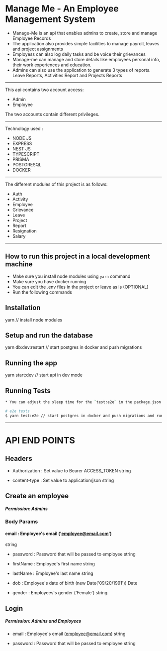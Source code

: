 # Manage Me - An Employee Management System

- Manage-Me is an api that enables admins to create, store and manage Employee Records
- The application also provides simple facilities to manage payroll, leaves and project assignments
- Employess can also log daily tasks and be voice their grievances
- Manage-me can manage and store details like employees personal info, their work experiences and education.
- Admins can also use the application to generate 3 types of reports. Leave Reports, Activities Report and Projects Reports

-------------

This api contains two account access:
- Admin
- Employee

The two accounts contain different privileges.

-------------
Technology used :
- NODE JS 
- EXPRESS
- NEST JS
- TYPESCRIPT 
- PRISMA
- POSTGRESQL
- DOCKER

-------------

The different modules of this project is as follows:
- Auth
- Activity
- Employee
- Grievance
- Leave
- Project
- Report
- Resignation
- Salary

-------------

## How to run this project in a local development machine
* Make sure you install node modules using `yarn` command
* Make sure you have docker running
* You can edit the .env files in the project or leave as is (OPTIONAL)
* Run the following commands
## Installation

yarn // install node modules

## Setup and run the database

yarn db:dev:restart // start postgres in docker and push migrations

## Running the app

yarn start:dev // start api in dev mode

## Running Tests

```bash
* You can adjust the sleep time for the `test:e2e` in the package.json file to suite your system speed.

# e2e tests
$ yarn test:e2e // start postgres in docker and push migrations and run the e2e test

```

-------------


# API END POINTS

## Headers

* Authorization : Set value to Bearer ACCESS_TOKEN
string

* content-type  : Set value to application/json
string

## Create an employee

##### Permission: Admins

### Body Params

#### email : Employee's email ('employee@email.com')
string

* password : Password that will be passed to employee
string

* firstName : Employee's first name
string 

* lastName : Employee's last name
string   

* dob : Employee's date of birth (new Date('09/20/1991'))
Date   

* gender : Employees's gender ('Female')
string


## Login

##### Permission: Admins and Employees

* email : Employee's email (employee@email.com)
string

* password : Password that will be passed to employee
string


